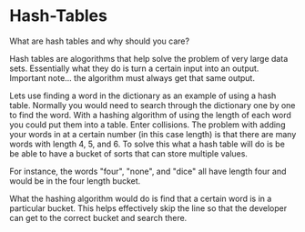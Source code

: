 # Hash-Tables

What are hash tables and why should you care?

Hash tables are alogorithms that help solve the problem of very large data sets. Essentially what they do is turn a certain input into an output. Important note... the algorithm must always get that same output. 

Lets use finding a word in the dictionary as an example of using a hash table. Normally you would need to search through the dictionary one by one to find the word. With a hashing algorithm of using the length of each word you could put them into a table. 
Enter collisions. The problem with adding your words in at a certain number (in this case length) is that there are many words with length 4, 5, and 6. To solve this what a hash table will do is be be able to have a bucket of sorts that can store multiple values.

For instance, the words "four", "none", and "dice" all have length four and would be in the four length bucket.

What the hashing algorithm would do is find that a certain word is in a particular bucket. This helps effectively skip the line so that the developer can get to the correct bucket and search there.


